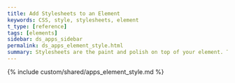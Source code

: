 ```yaml
---
title: Add Stylesheets to an Element
keywords: CSS, style, stylesheets, element
t_type: [reference]
tags: [elements]
sidebar: ds_apps_sidebar
permalink: ds_apps_element_style.html
summary: Stylesheets are the paint and polish on top of your element. They provide style instructions, and are a powerful way to make your element appear more professional. Keep in mind though that the sites using your element are styled using themes. You want your element to also be styled by themes so that it appears seamless. The styling you add for your element should be minimal - only style HTML components that you want to appear the same in every site, no matter the theme being used.
---
```

{% include custom/shared/apps_element_style.md %}